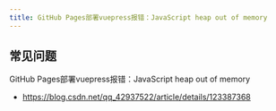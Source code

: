 ```yaml
---
title: GitHub Pages部署vuepress报错：JavaScript heap out of memory
---
```


## 常见问题


GitHub Pages部署vuepress报错：JavaScript heap out of memory

- https://blog.csdn.net/qq_42937522/article/details/123387368
